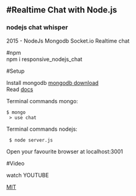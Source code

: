 #Realtime Chat with Node.js 
--------------------------  

<h3>nodejs chat whisper </h3>

2015 - NodeJs Mongodb Socket.io Realtime chat  

#npm  
    npm i responsive_nodejs_chat

#Setup 
 
 Install mongodb <a href="https://www.mongodb.org/">mongodb download</a>  
 Read <a href="http://docs.mongodb.org/manual/installation/">docs</a>  
 
 Terminal commands mongo:
 
    $ mongo  
     > use chat  
     
    
 Terminal commands nodejs:
        
     $ node server.js  
     
Open your favourite browser at localhost:3001  
  
#Video

 watch  <a hre="https://youtu.be/a6NMUJ05dwQ">YOUTUBE</a>

 
<a href="LICENSE.md">MIT</a>



     
     